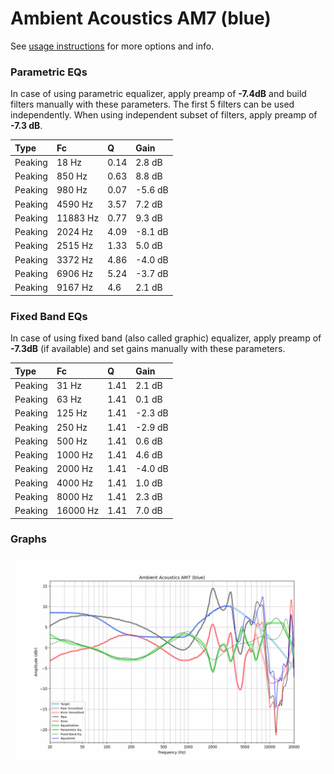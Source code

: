 # Ambient Acoustics AM7 (blue)
See [usage instructions](https://github.com/jaakkopasanen/AutoEq#usage) for more options and info.

### Parametric EQs
In case of using parametric equalizer, apply preamp of **-7.4dB** and build filters manually
with these parameters. The first 5 filters can be used independently.
When using independent subset of filters, apply preamp of **-7.3 dB**.

| Type    | Fc       |    Q | Gain    |
|:--------|:---------|:-----|:--------|
| Peaking | 18 Hz    | 0.14 | 2.8 dB  |
| Peaking | 850 Hz   | 0.63 | 8.8 dB  |
| Peaking | 980 Hz   | 0.07 | -5.6 dB |
| Peaking | 4590 Hz  | 3.57 | 7.2 dB  |
| Peaking | 11883 Hz | 0.77 | 9.3 dB  |
| Peaking | 2024 Hz  | 4.09 | -8.1 dB |
| Peaking | 2515 Hz  | 1.33 | 5.0 dB  |
| Peaking | 3372 Hz  | 4.86 | -4.0 dB |
| Peaking | 6906 Hz  | 5.24 | -3.7 dB |
| Peaking | 9167 Hz  | 4.6  | 2.1 dB  |

### Fixed Band EQs
In case of using fixed band (also called graphic) equalizer, apply preamp of **-7.3dB**
(if available) and set gains manually with these parameters.

| Type    | Fc       |    Q | Gain    |
|:--------|:---------|:-----|:--------|
| Peaking | 31 Hz    | 1.41 | 2.1 dB  |
| Peaking | 63 Hz    | 1.41 | 0.1 dB  |
| Peaking | 125 Hz   | 1.41 | -2.3 dB |
| Peaking | 250 Hz   | 1.41 | -2.9 dB |
| Peaking | 500 Hz   | 1.41 | 0.6 dB  |
| Peaking | 1000 Hz  | 1.41 | 4.6 dB  |
| Peaking | 2000 Hz  | 1.41 | -4.0 dB |
| Peaking | 4000 Hz  | 1.41 | 1.0 dB  |
| Peaking | 8000 Hz  | 1.41 | 2.3 dB  |
| Peaking | 16000 Hz | 1.41 | 7.0 dB  |

### Graphs
![](./Ambient%20Acoustics%20AM7%20(blue).png)
